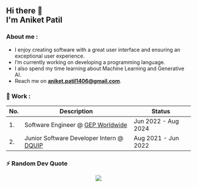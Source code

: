 <h2> Hi there 👋
<br />
I'm Aniket Patil
</h2>

<!--
**patil-aniket/patil-aniket** is a ✨ _special_ ✨ repository because its `README.md` (this file) appears on your GitHub profile.

Here are some ideas to get you started:

- 🔭 I’m currently working on ...
- 🌱 I’m currently learning ...
- 👯 I’m looking to collaborate on ...
- 🤔 I’m looking for help with ...
- 💬 Ask me about ...
- 📫 How to reach me: ...
- 😄 Pronouns: ...
- ⚡ Fun fact: ...
-->

###  About me :
- I enjoy creating software with a great user interface and ensuring an exceptional user experience.
- I’m currently working on developing a programming language.
- I also spend my time learning about Machine Learning and Generative AI.
- Reach me on **aniket.patil1406@gmail.com**.

### 🔬 Work :
|No.|Description|Status|
|-|-|-|
|1.|Software Engineer @ [GEP Worldwide](https://www.gep.com/)|Jun 2022 - Aug 2024|
|2.|Junior Software Developer Intern @ [DQUIP](https://www.dquip.com/)|Aug 2021 - Jun 2022|

### ⚡ Random Dev Quote
<div align="center">
  
  ![](https://quotes-github-readme.vercel.app/api?type=horizontal&theme=dark)
  
</div>
